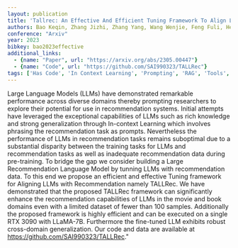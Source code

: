 ```yaml
---
layout: publication
title: 'Tallrec: An Effective And Efficient Tuning Framework To Align Large Language Model With Recommendation'
authors: Bao Keqin, Zhang Jizhi, Zhang Yang, Wang Wenjie, Feng Fuli, He Xiangnan
conference: "Arxiv"
year: 2023
bibkey: bao2023effective
additional_links:
  - {name: "Paper", url: "https://arxiv.org/abs/2305.00447"}
  - {name: "Code", url: "https://github.com/SAI990323/TALLRec"}
tags: ['Has Code', 'In Context Learning', 'Prompting', 'RAG', 'Tools', 'Training Techniques']
---
```

Large Language Models (LLMs) have demonstrated remarkable performance across diverse domains thereby prompting researchers to explore their potential for use in recommendation systems. Initial attempts have leveraged the exceptional capabilities of LLMs such as rich knowledge and strong generalization through In-context Learning which involves phrasing the recommendation task as prompts. Nevertheless the performance of LLMs in recommendation tasks remains suboptimal due to a substantial disparity between the training tasks for LLMs and recommendation tasks as well as inadequate recommendation data during pre-training. To bridge the gap we consider building a Large Recommendation Language Model by tunning LLMs with recommendation data. To this end we propose an efficient and effective Tuning framework for Aligning LLMs with Recommendation namely TALLRec. We have demonstrated that the proposed TALLRec framework can significantly enhance the recommendation capabilities of LLMs in the movie and book domains even with a limited dataset of fewer than 100 samples. Additionally the proposed framework is highly efficient and can be executed on a single RTX 3090 with LLaMA-7B. Furthermore the fine-tuned LLM exhibits robust cross-domain generalization. Our code and data are available at https://github.com/SAI990323/TALLRec."
